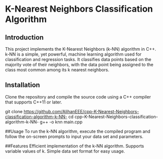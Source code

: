 # K-Nearest Neighbors Classification Algorithm

## Introduction
This project implements the K-Nearest Neighbors (k-NN) algorithm in C++. k-NN is a simple, yet powerful, machine learning algorithm used for classification and regression tasks. It classifies data points based on the majority vote of their neighbors, with the data point being assigned to the class most common among its k nearest neighbors.

## Installation
Clone the repository and compile the source code using a C++ compiler that supports C++11 or later.

git clone https://github.com/AlihanEEE/cpp-K-Nearest-Neighbors-classification-algorithm-k-NN-
cd cpp-K-Nearest-Neighbors-classification-algorithm-k-NN-
g++ -o knn main.cpp


##Usage
To run the k-NN algorithm, execute the compiled program and follow the on-screen prompts to input your data set and parameters.

##Features
Efficient implementation of the k-NN algorithm.
Supports variable values of k.
Simple data set format for easy usage.
